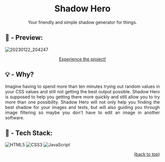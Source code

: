 <a name="readme-top"></a>

<h1 align="center">
<br>Shadow Hero
</h1>
<p align="center">
Your friendly and simple shadow generator for things.
</p>

## :telescope: - Preview:

![20230122_204247](https://user-images.githubusercontent.com/92126792/213946937-f7d7e12a-8caa-4add-8ed8-f410e93e8d78.gif)

<p align="center">
<a href="https://maztt.github.io/shadow-hero/" target="_blank">
Experience the project!
</a>
</p>

## :bulb: - Why?

<p align="justify">
Imagine having to spend more than ten minutes trying out random values in your CSS values and still not getting the best output possible. Shadow Hero is supposed to help you getting there more quickly and still allow you to try more than one possibility. Shadow Hero will not only help you finding the best shadow for your images and texts, but will also guiding you through image filtering so maybe you don't have to edit an image in another software.
</p>

## :wrench: - Tech Stack:

![HTML5](https://img.shields.io/badge/html5-%23323330.svg?style=for-the-badge&logo=html5&logoColor=%23E34F26)
![CSS3](https://img.shields.io/badge/css3-%23323330.svg?style=for-the-badge&logo=css3&logoColor=%231572B6)
![JavaScript](https://img.shields.io/badge/javascript-%23323330.svg?style=for-the-badge&logo=javascript&logoColor=%23F7DF1E)

<p align="right">(<a href="#readme-top">back to top</a>)</p>
